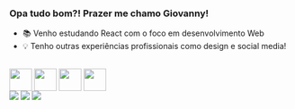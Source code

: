 ### Opa tudo bom?! Prazer me chamo Giovanny!

- 📚 Venho estudando React com o foco em desenvolvimento Web 
- 💡 Tenho outras experiências profissionais como design e social media!
</br>
<div style="display:inline-block"> 
  <img align="center" height="40" width="40" src="https://cdn.jsdelivr.net/gh/devicons/devicon/icons/html5/html5-original.svg" />
  <img align="center" height="40" width="40" src="https://cdn.jsdelivr.net/gh/devicons/devicon/icons/css3/css3-original.svg" />
  <img align="center" height="40" width="40" src="https://cdn.jsdelivr.net/gh/devicons/devicon/icons/javascript/javascript-original.svg" />
  <img align="center" height="40" width="40" src="https://cdn.jsdelivr.net/gh/devicons/devicon/icons/react/react-original.svg" />
 </div></br>
 
<div>
    <a target="_blank" href="https://instagram.com/giovannycordeiro99" target="_blank"><img src="https://img.shields.io/badge/-Instagram-%23E4405F?style=for-the-badge&logo=instagram&logoColor=white" target="_blank"></a>
    <a target="_blank" href = "mailto:giovannycordeiropb@gmail.com" target="_blank" ><img src="https://img.shields.io/badge/-Gmail-%23333?style=for-the-badge&logo=gmail&logoColor=white" target="_blank"></a>
  <a target="_blank" href="https://www.t.me/GiovannyCordeiro" target="_blank"><img src="https://img.shields.io/badge/Telegram-2CA5E0?style=for-the-badge&logo=telegram&logoColor=white"/></a>
 </div>

